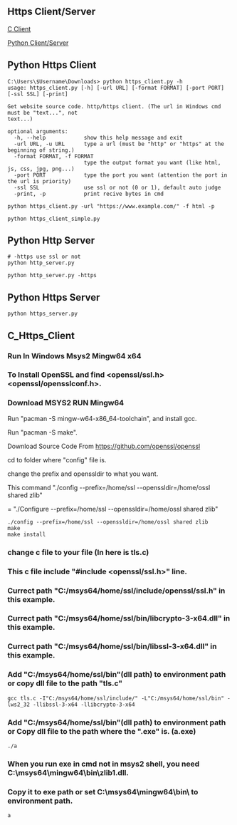 ## Https Client/Server

[C Client](#c_https_client)

[Python Client/Server](#Python-Https-Client)

## Python Https Client

```
C:\Users\$Username\Downloads> python https_client.py -h
usage: https_client.py [-h] [-url URL] [-format FORMAT] [-port PORT] [-ssl SSL] [-print]

Get website source code. http/https client. (The url in Windows cmd must be "text...", not
text...)

optional arguments:
  -h, --help            show this help message and exit
  -url URL, -u URL      type a url (must be "http" or "https" at the beginning of string.)
  -format FORMAT, -f FORMAT
                        type the output format you want (like html, js, css, jpg, png...)
  -port PORT            type the port you want (attention the port in the url is priority)
  -ssl SSL              use ssl or not (0 or 1), default auto judge
  -print, -p            print recive bytes in cmd
```
```
python https_client.py -url "https://www.example.com/" -f html -p
```
```
python https_client_simple.py
```

## Python Http Server

    # -https use ssl or not
    python http_server.py
    
    python http_server.py -https

## Python Https Server

    python https_server.py

## C_Https_Client

### Run In Windows Msys2 Mingw64 x64
### To Install OpenSSL and find <openssl/ssl.h> <openssl/opensslconf.h>.
### Download MSYS2 RUN Mingw64

Run "pacman -S mingw-w64-x86_64-toolchain", and install gcc.

Run "pacman -S make".

Download Source Code From https://github.com/openssl/openssl

cd to folder where "config" file is.

change the prefix and openssldir to what you want.

This command "./config --prefix=/home/ssl --openssldir=/home/ossl shared zlib"

= "./Configure --prefix=/home/ssl --openssldir=/home/ossl shared zlib"

    ./config --prefix=/home/ssl --openssldir=/home/ossl shared zlib
    make
    make install

### change c file to your file (In here is tls.c)
### This c file include "#include <openssl/ssl.h>" line.
### Currect path "C:/msys64/home/ssl/include/openssl/ssl.h" in this example.
### Currect path "C:/msys64/home/ssl/bin/libcrypto-3-x64.dll" in this example.
### Currect path "C:/msys64/home/ssl/bin/libssl-3-x64.dll" in this example.
### Add "C:/msys64/home/ssl/bin"(dll path) to environment path or copy dll file to the path "tls.c"

    gcc tls.c -I"C:/msys64/home/ssl/include/" -L"C:/msys64/home/ssl/bin" -lws2_32 -llibssl-3-x64 -llibcrypto-3-x64

### Add "C:/msys64/home/ssl/bin"(dll path) to environment path or Copy dll file to the path where the ".exe" is. (a.exe)

    ./a

### When you run exe in cmd not in msys2 shell, you need C:\msys64\mingw64\bin\zlib1.dll.
### Copy it to exe path or set C:\msys64\mingw64\bin\ to environment path.

    a
